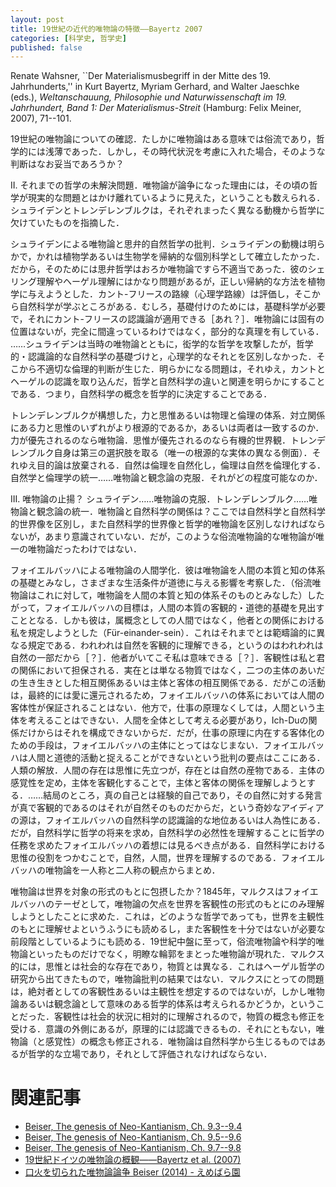 ```yaml
---
layout: post
title: 19世紀の近代的唯物論の特徴——Bayertz 2007
categories: [科学史, 哲学史]
published: false
---
```


Renate Wahsner, ``Der Materialismusbegriff in der Mitte des 19. Jahrhunderts,'' in Kurt Bayertz, Myriam Gerhard, and Walter Jaeschke (eds.), _Weltanschauung, Philosophie und Naturwissenschaft im 19. Jahrhundert, Band 1: Der Materialismus-Streit_ (Hamburg: Felix Meiner, 2007), 71--101.

19世紀の唯物論についての確認．たしかに唯物論はある意味では俗流であり，哲学的には浅薄であった．しかし，その時代状況を考慮に入れた場合，そのような判断はなお妥当であろうか？

II. それまでの哲学の未解決問題．唯物論が論争になった理由には，その頃の哲学が現実的な問題とはかけ離れているように見えた，ということも数えられる．シュライデンとトレンデレンブルクは，それぞれまったく異なる動機から哲学に欠けていたものを指摘した．

シュライデンによる唯物論と思弁的自然哲学の批判．シュライデンの動機は明らかで，かれは植物学あるいは生物学を帰納的な個別科学として確立したかった．だから，そのためには思弁哲学はおろか唯物論ですら不適当であった．彼のシェリング理解やヘーゲル理解にはかなり問題があるが，正しい帰納的な方法を植物学に与えようとした．カント-フリースの路線（心理学路線）は評価し，そこから自然科学が学ぶところがある．むしろ，基礎付けのためには，基礎科学が必要で，それにカント-フリースの認識論が適用できる［あれ？］．唯物論には固有の位置はないが，完全に間違っているわけではなく，部分的な真理を有している．
……シュライデンは当時の唯物論とともに，衒学的な哲学を攻撃したが，哲学的・認識論的な自然科学の基礎づけと，心理学的なそれとを区別しなかった．そこから不適切な倫理的判断が生じた．明らかになる問題は，それゆえ，カントとヘーゲルの認識を取り込んだ，哲学と自然科学の違いと関連を明らかにすることである．つまり，自然科学の概念を哲学的に決定することである．


トレンデレンブルクが構想した，力と思惟あるいは物理と倫理の体系．対立関係にある力と思惟のいずれがより根源的であるか，あるいは両者は一致するのか．力が優先されるのなら唯物論．思惟が優先されるのなら有機的世界観．トレンデレンブルク自身は第三の選択肢を取る（唯一の根源的な実体の異なる側面）．それゆえ目的論は放棄される．自然は倫理を自然化し，倫理は自然を倫理化する．自然学と倫理学の統一……唯物論と観念論の克服．それがどの程度可能なのか．

III. 唯物論の止揚？
シュライデン……唯物論の克服．トレンデレンブルク……唯物論と観念論の統一．唯物論と自然科学の関係は？ここでは自然科学と自然科学的世界像を区別し，また自然科学的世界像と哲学的唯物論を区別しなければならないが，あまり意識されていない．だが，このような俗流唯物論的な唯物論が唯一の唯物論だったわけではない．

フォイエルバッハによる唯物論の人間学化．彼は唯物論を人間の本質と知の体系の基礎とみなし，さまざまな生活条件が道徳に与える影響を考察した．（俗流唯物論はこれに対して，唯物論を人間の本質と知の体系そのものとみなした）したがって，フォイエルバッハの目標は，人間の本質の客観的・道徳的基礎を見出すこととなる．しかも彼は，属概念としての人間ではなく，他者との関係における私を規定しようとした（Für-einander-sein）．これはそれまでとは範疇論的に異なる規定である．われわれは自然を客観的に理解できる，というのはわれわれは自然の一部だから［？］．他者がいてこそ私は意味できる［？］．客観性は私と君の関係において担保される．実在とは単なる物質ではなく，二つの主体のあいだの生き生きとした相互関係あるいは主体と客体の相互関係である．だがこの活動は，最終的には愛に還元されるため，フォイエルバッハの体系においては人間の客体性が保証されることはない．他方で，仕事の原理なくしては，人間という主体を考えることはできない．人間を全体として考える必要があり，Ich-Duの関係だけからはそれを構成できないからだ．だが，仕事の原理に内在する客体化のための手段は，フォイエルバッハの主体にとってはなじまない．フォイエルバッハは人間と道徳的活動と捉えることができないという批判の要点はここにある．人類の解放．人間の存在は思惟に先立つが，存在とは自然の産物である．主体の感覚性を定め，主体を客観化することで，主体と客体の関係を理解しようとする．……結局のところ，真の自己とは経験的自己であり，その自然に対する発言が真で客観的であるのはそれが自然そのものだからだ，という奇妙なアイディアの源は，フォイエルバッハの自然科学の認識論的な地位あるいは人為性にある．だが，自然科学に哲学の将来を求め，自然科学の必然性を理解することに哲学の任務を求めたフォイエルバッハの着想には見るべき点がある．自然科学における思惟の役割をつかむことで，自然，人間，世界を理解するのである．フォイエルバッハの唯物論を一人称と二人称の観点からまとめ．

唯物論は世界を対象の形式のもとに包摂したか？1845年，マルクスはフォイエルバッハのテーゼとして，唯物論の欠点を世界を客観性の形式のもとにのみ理解しようとしたことに求めた．これは，どのような哲学であっても，世界を主観性のもとに理解せよというふうにも読めるし，また客観性を十分ではないが必要な前段階としているようにも読める．19世紀中盤に至って，俗流唯物論や科学的唯物論といったものだけでなく，明瞭な輪郭をまとった唯物論が現れた．マルクス的には，思惟とは社会的な存在であり，物質とは異なる．これはヘーゲル哲学の研究から出てきたもので，唯物論批判の結果ではない．マルクスにとっての問題は，絶対者としての客観性あるいは主観性を想定するのではないが，しかし唯物論あるいは観念論として意味のある哲学的体系は考えられるかどうか，ということだった．客観性は社会的状況に相対的に理解されるので，物質の概念も修正を受ける．意識の外側にあるが，原理的には認識できるもの．それにともない，唯物論（と感覚性）の概念も修正される．唯物論は自然科学から生じるものではあるが哲学的な立場であり，それとして評価されなければならない．



# 関連記事

* [Beiser, The genesis of Neo-Kantianism, Ch. 9.3--9.4](http://hinaba.org/mikro-und-makro/2017/02/03/01.html)
* [Beiser, The genesis of Neo-Kantianism, Ch. 9.5--9.6](http://hinaba.org/mikro-und-makro/2017/02/09/01.html)
* [Beiser, The genesis of Neo-Kantianism, Ch. 9.7--9.8](http://hinaba.org/mikro-und-makro/2017/02/14/01.html)
* [19世紀ドイツの唯物論の概観——Bayertz et al. (2007)](http://hinaba.org/mikro-und-makro/2017/11/16/01.html)
* [口火を切られた唯物論論争 Beiser (2014) - えめばら園](http://d.hatena.ne.jp/emerose/20160301/1456812556)
